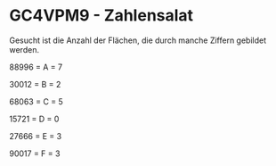 # GC4VPM9 - Zahlensalat

Gesucht ist die Anzahl der Flächen, die durch manche Ziffern gebildet werden.

88996 = A = 7

30012 = B = 2

68063 = C = 5

15721 = D = 0

27666 = E = 3

90017 = F = 3
